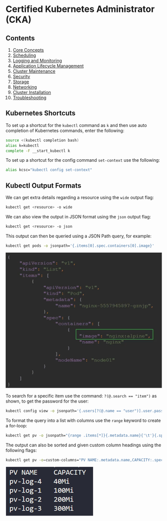 # Certified Kubernetes Administrator (CKA)

## Contents

1. [Core Concepts](https://github.com/bradley-woods/certified-k8s-admin/blob/main/core-concepts.md)
2. [Scheduling](https://github.com/bradley-woods/certified-k8s-admin/blob/main/scheduling.md)
3. [Logging and Monitoring](https://github.com/bradley-woods/certified-k8s-admin/blob/main/logging-and-monitoring.md)
4. [Application Lifecycle Management](https://github.com/bradley-woods/certified-k8s-admin/blob/main/application-lifecycle-management.md)
5. [Cluster Maintenance](https://github.com/bradley-woods/certified-k8s-admin/blob/main/cluster-maintenance.md)
6. [Security](https://github.com/bradley-woods/certified-k8s-admin/blob/main/security.md)
7. [Storage](https://github.com/bradley-woods/certified-k8s-admin/blob/main/storage.md)
8. [Networking](https://github.com/bradley-woods/certified-k8s-admin/blob/main/networking.md)
9. [Cluster Installation](https://github.com/bradley-woods/certified-k8s-admin/blob/main/cluster-installation.md)
10. [Troubleshooting](https://github.com/bradley-woods/certified-k8s-admin/blob/main/troubleshooting.md)

## Kubernetes Shortcuts

To set up a shortcut for the `kubectl` command as `k` and then use auto completion of Kubernetes commands, enter the following:

```bash
source <(kubectl completion bash)
alias k=kubectl
complete -F __start_kubectl k
```

To set up a shortcut for the config command `set-context` use the following:

```bash
alias kcsc="kubectl config set-context"
```

## Kubectl Output Formats

We can get extra details regarding a resource using the `wide` output flag:

```bash
kubectl get <resource> -o wide
```

We can also view the output in JSON format using the `json` output flag:

```bash
kubectl get <resource> -o json
```

This output can then be queried using a JSON Path query, for example:

```bash
kubectl get pods -o jsonpath='{.items[0].spec.containers[0].image}'
```

![JSON Path Example](images/json-path.png)

To search for a specific item use the command: `?(@.search == "item")` as shown, to get the password for the user:

```bash
kubectl config view -o jsonpath='{.users[?(@.name == "user")].user.password}'
```

To format the query into a list with columns use the `range` keyword to create a for-loop:

```bash
kubectl get pv -o jsonpath="{range .items[*]}{.metadata.name}{'\t'}{.spec.capacity.storage}{'\n'}{end}"
```

The output can also be sorted and given custom column headings using the following flags:

```bash
kubectl get pv -o=custom-columns="PV NAME:.metadata.name,CAPACITY:.spec.capacity.storage" --sort-by=.spec.capacity.storage
```

![JSON Path Example 2](images/json-path-sort.png)
